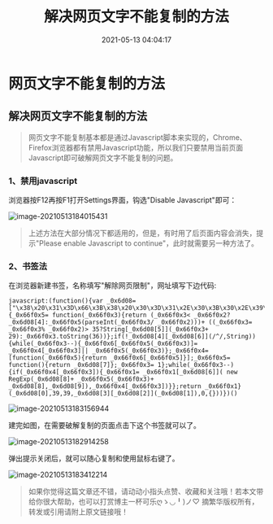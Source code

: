 ﻿---
title: 解决网页文字不能复制的方法
date: 2021-05-13 04:04:17
updated: 2021-05-13 16:26:17
description: 解决网页文字不能复制的方法
keywords: 网页文字,解决,不能复制,方法
cover: https://cdn.zhaifanhua.com/blog/img/20210513234151.png
top_img: https://cdn.zhaifanhua.com/blog/img/20210513234151.png
tags:
  - 教程
categories:
  - 教程
---



# 网页文字不能复制的方法



## 解决网页文字不能复制的方法

> 网页文字不能复制基本都是通过Javascript脚本来实现的，Chrome、Firefox浏览器都有禁用Javascript功能，所以我们只要禁用当前页面Javascript即可破解网页文字不能复制的问题。

### 1、禁用javascript

浏览器按F12再按F1打开Settings界面，钩选"Disable Javascript"即可：

![image-20210513184015431](https://cdn.zhaifanhua.com/blog/img/20210513234145.png)

> 上述方法在大部分情况下都适用的，但是，有时用了后页面内容会消失，提示"Please enable Javascript to continue"，此时就需要另一种方法了。

### 2、书签法

在浏览器新建书签，名称填写"解除网页限制"，网址填写下边代码:

```
javascript:(function(){var _0x6d08=["\x38\x20\x31\x3D\x66\x3B\x38\x20\x30\x3D\x31\x2E\x30\x3B\x30\x2E\x39\x3D\x30\x2E\x67\x3D\x30\x2E\x68\x3D\x30\x2E\x69\x3D\x30\x2E\x6A\x3D\x30\x2E\x6F\x3D\x30\x2E\x39\x3D\x30\x2E\x70\x3D\x31\x2E\x39\x3D\x31\x2E\x67\x3D\x31\x2E\x68\x3D\x31\x2E\x69\x3D\x31\x2E\x6A\x3D\x71\x3B\x72\x28\x73\x20\x33\x20\x74\x20\x66\x2E\x75\x28\x27\x2A\x27\x29\x29\x7B\x35\x28\x33\x2E\x36\x21\x3D\x37\x29\x7B\x38\x20\x32\x3D\x76\x2E\x77\x28\x33\x29\x3B\x35\x28\x37\x21\x3D\x3D\x32\x5B\x22\x6B\x22\x5D\x26\x26\x27\x34\x27\x21\x3D\x32\x5B\x22\x6B\x22\x5D\x29\x7B\x33\x2E\x61\x28\x27\x36\x27\x2C\x27\x62\x2D\x63\x3A\x34\x20\x21\x64\x27\x29\x3B\x65\x7D\x35\x28\x37\x21\x3D\x3D\x32\x5B\x22\x6C\x22\x5D\x26\x26\x27\x34\x27\x21\x3D\x32\x5B\x22\x6C\x22\x5D\x29\x7B\x33\x2E\x61\x28\x27\x36\x27\x2C\x27\x2D\x78\x2D\x62\x2D\x63\x3A\x34\x20\x21\x64\x27\x29\x3B\x65\x7D\x35\x28\x37\x21\x3D\x3D\x32\x5B\x22\x6D\x22\x5D\x26\x26\x27\x34\x27\x21\x3D\x32\x5B\x22\x6D\x22\x5D\x29\x7B\x33\x2E\x61\x28\x27\x36\x27\x2C\x27\x2D\x79\x2D\x62\x2D\x63\x3A\x34\x20\x21\x64\x27\x29\x3B\x65\x7D\x7D\x7D\x7A\x28\x27\u5df2\u89e3\u9664\u6587\u672c\u590d\u5236\u4e0e\u53f3\u952e\u9650\u5236\u3010\u6458\u7e41\u534e\u7248\u6743\u6240\u6709\u3011\x27\x29\x3B","\x7C","\x73\x70\x6C\x69\x74","\x62\x6F\x64\x79\x7C\x64\x6F\x63\x7C\x6F\x62\x6A\x63\x73\x73\x7C\x6E\x6F\x64\x65\x7C\x61\x75\x74\x6F\x7C\x69\x66\x7C\x73\x74\x79\x6C\x65\x7C\x75\x6E\x64\x65\x66\x69\x6E\x65\x64\x7C\x76\x61\x72\x7C\x6F\x6E\x73\x65\x6C\x65\x63\x74\x73\x74\x61\x72\x74\x7C\x73\x65\x74\x41\x74\x74\x72\x69\x62\x75\x74\x65\x7C\x75\x73\x65\x72\x7C\x73\x65\x6C\x65\x63\x74\x7C\x69\x6D\x70\x6F\x72\x74\x61\x6E\x74\x7C\x63\x6F\x6E\x74\x69\x6E\x75\x65\x7C\x64\x6F\x63\x75\x6D\x65\x6E\x74\x7C\x6F\x6E\x63\x6F\x70\x79\x7C\x6F\x6E\x70\x61\x73\x74\x65\x7C\x6F\x6E\x6B\x65\x79\x64\x6F\x77\x6E\x7C\x6F\x6E\x63\x6F\x6E\x74\x65\x78\x74\x6D\x65\x6E\x75\x7C\x75\x73\x65\x72\x53\x65\x6C\x65\x63\x74\x7C\x77\x65\x62\x6B\x69\x74\x55\x73\x65\x72\x53\x65\x6C\x65\x63\x74\x7C\x6D\x6F\x7A\x55\x73\x65\x72\x53\x65\x6C\x65\x63\x74\x7C\x7C\x6F\x6E\x6D\x6F\x75\x73\x65\x6D\x6F\x76\x65\x7C\x6F\x6E\x64\x72\x61\x67\x73\x74\x61\x72\x74\x7C\x6E\x75\x6C\x6C\x7C\x66\x6F\x72\x7C\x6C\x65\x74\x7C\x6F\x66\x7C\x71\x75\x65\x72\x79\x53\x65\x6C\x65\x63\x74\x6F\x72\x41\x6C\x6C\x7C\x77\x69\x6E\x64\x6F\x77\x7C\x67\x65\x74\x43\x6F\x6D\x70\x75\x74\x65\x64\x53\x74\x79\x6C\x65\x7C\x77\x65\x62\x6B\x69\x74\x7C\x6D\x6F\x7A\x7C\x61\x6C\x65\x72\x74\x7C\x6E\x77\x77\x77\x7C\x69\x70\x6C\x61\x79\x53\x6F\x66\x74\x7C\x63\x6F\x6D","","\x66\x72\x6F\x6D\x43\x68\x61\x72\x43\x6F\x64\x65","\x72\x65\x70\x6C\x61\x63\x65","\x5C\x77\x2B","\x5C\x62","\x67"];eval(function(_0x66f0x1,_0x66f0x2,_0x66f0x3,_0x66f0x4,_0x66f0x5,_0x66f0x6){_0x66f0x5= function(_0x66f0x3){return (_0x66f0x3< _0x66f0x2?_0x6d08[4]:_0x66f0x5(parseInt(_0x66f0x3/ _0x66f0x2)))+ ((_0x66f0x3= _0x66f0x3% _0x66f0x2)> 35?String[_0x6d08[5]](_0x66f0x3+ 29):_0x66f0x3.toString(36))};if(!_0x6d08[4][_0x6d08[6]](/^/,String)){while(_0x66f0x3--){_0x66f0x6[_0x66f0x5(_0x66f0x3)]= _0x66f0x4[_0x66f0x3]|| _0x66f0x5(_0x66f0x3)};_0x66f0x4= [function(_0x66f0x5){return _0x66f0x6[_0x66f0x5]}];_0x66f0x5= function(){return _0x6d08[7]};_0x66f0x3= 1};while(_0x66f0x3--){if(_0x66f0x4[_0x66f0x3]){_0x66f0x1= _0x66f0x1[_0x6d08[6]]( new RegExp(_0x6d08[8]+ _0x66f0x5(_0x66f0x3)+ _0x6d08[8],_0x6d08[9]),_0x66f0x4[_0x66f0x3])}};return _0x66f0x1}(_0x6d08[0],39,39,_0x6d08[3][_0x6d08[2]](_0x6d08[1]),0,{}))})()
```

![image-20210513183156944](https://cdn.zhaifanhua.com/blog/img/20210513234151.png)

建完如图，在需要破解复制的页面点击下这个书签就可以了。

![image-20210513182914258](https://cdn.zhaifanhua.com/blog/img/20210513234153.png)

弹出提示关闭后，就可以随心复制和使用鼠标右键了。

![image-20210513183412214](https://cdn.zhaifanhua.com/blog/img/20210513234201.png)



> 如果你觉得这篇文章还不错，请动动小指头点赞、收藏和关注哦！若本文带给你很大帮助，也可以打赏博主一杯可乐ღゝ◡╹)ノ♡
> 摘繁华版权所有，转发或引用请附上原文链接哦！

